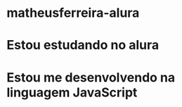 # matheusferreira-alura
# Estou estudando no alura
# Estou me desenvolvendo na linguagem JavaScript
